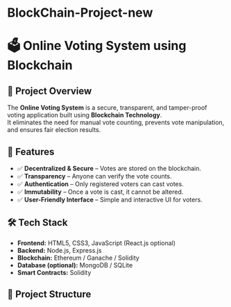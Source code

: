 # BlockChain-Project-new

# 🗳️ Online Voting System using Blockchain

## 📌 Project Overview
The **Online Voting System** is a secure, transparent, and tamper-proof voting application built using **Blockchain Technology**.  
It eliminates the need for manual vote counting, prevents vote manipulation, and ensures fair election results.

## 🚀 Features
- ✅ **Decentralized & Secure** – Votes are stored on the blockchain.  
- ✅ **Transparency** – Anyone can verify the vote counts.  
- ✅ **Authentication** – Only registered voters can cast votes.  
- ✅ **Immutability** – Once a vote is cast, it cannot be altered.  
- ✅ **User-Friendly Interface** – Simple and interactive UI for voters.  

## 🛠️ Tech Stack
- **Frontend:** HTML5, CSS3, JavaScript (React.js optional)  
- **Backend:** Node.js, Express.js  
- **Blockchain:** Ethereum / Ganache / Solidity  
- **Database (optional):** MongoDB / SQLite  
- **Smart Contracts:** Solidity  

## 📂 Project Structure
